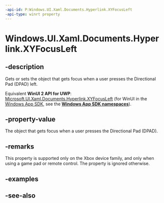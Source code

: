 ```yaml
---
-api-id: P:Windows.UI.Xaml.Documents.Hyperlink.XYFocusLeft
-api-type: winrt property
---
```


<!-- Property syntax
public Windows.UI.Xaml.DependencyObject XYFocusLeft { get;  set; }
-->

# Windows.UI.Xaml.Documents.Hyperlink.XYFocusLeft

## -description
Gets or sets the object that gets focus when a user presses the Directional Pad (DPAD) left.

Equivalent **WinUI 2 API for UWP**: [Microsoft.UI.Xaml.Documents.Hyperlink.XYFocusLeft](/windows/winui/api/microsoft.ui.xaml.documents.hyperlink.xyfocusleft) (for WinUI in the [Windows App SDK](/windows/apps/windows-app-sdk/), see the **[Windows App SDK namespaces](/windows/windows-app-sdk/api/winrt/)**).

## -property-value
The object that gets focus when a user presses the Directional Pad (DPAD).

## -remarks
This property is supported only on the Xbox device family, and only when using a game pad or remote control. The property is ignored otherwise.

## -examples

## -see-also
